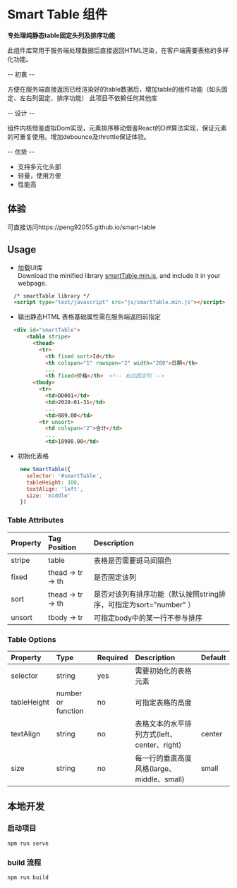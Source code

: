 # Smart Table 组件

**专处理纯静态table固定头列及排序功能**

此组件库常用于服务端处理数据后直接返回HTML渲染，在客户端需要表格的多样化功能。

-- 初衷 --

  方便在服务端直接返回已经渲染好的table数据后，增加table的组件功能（如头固定、左右列固定、排序功能）
  此项目不依赖任何其他库

-- 设计 --

  组件内核借鉴虚拟Dom实现，元素排序移动借鉴React的Diff算法实现，保证元素的可重复使用。增加debounce及throttle保证体验。

-- 优势 --

  - 支持多元化头部
  - 轻量，使用方便
  - 性能高

## 体验
可直接访问https://peng92055.github.io/smart-table

## Usage
- 加载UI库<br>
  Download the minified library [smartTable.min.js](https://peng92055.github.io/smart-table/smartTable.min.js), and include it in your webpage.
```html
  /* smartTable library */
  <script type="text/javascript" src="js/smartTable.min.js"></script>
```
- 输出静态HTML 表格基础属性需在服务端返回前指定<br>
```html
  <div id="smartTable">
      <table stripe>
        <thead>
          <tr>
            <th fixed sort>Id</th>
            <th colspan="1" rowspan="2" width="200">日期</th>
            ...
            <th fixed>价格</th>  <!-- 右边固定列 -->
        <tbody>
          <tr>
            <td>DD001</td>
            <td>2020-01-31</td>
            ...
            <td>889.00</td>
          <tr unsort>
            <td colspan="2">合计</td>
            ...
            <td>18988.00</td>
```
- 初始化表格
```javascript
    new SmartTable({
      selector: '#smartTable',
      tableHeight: 300,
      textAlign: 'left',
      size: 'middle'
    })
```

### Table Attributes

| Property          | Tag Position           | Description                                                       | 
| :---------------- | :--------------------- | :---------------------------------------------------------------- |
| stripe            | table                  | 表格是否需要斑马间隔色                                                | 
| fixed             | thead -> tr -> th      | 是否固定该列                                                        |
| sort              | thead -> tr -> th      | 是否对该列有排序功能（默认按照string排序，可指定为sort="number" ）        |
| unsort            | tbody -> tr            | 可指定body中的某一行不参与排序                                        |


### Table Options

| Property              | Type               | Required    | Description                                 | Default       |
| :---------------------| :----------------- | :---------- | :------------------------------------------ | :------------ |
| selector              | string             | yes         | 需要初始化的表格元素                            |               |
| tableHeight           | number or function | no          | 可指定表格的高度                               |               |
| textAlign             | string             | no          | 表格文本的水平排列方式(left、center、right)      | center        |
| size                  | string             | no          | 每一行的垂直高度风格(large、middle、small)      | small        |

## 本地开发
### 启动项目
```
npm run serve
```

### build 流程
```
npm run build
```
